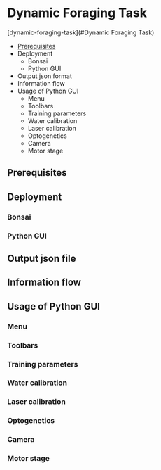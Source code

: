 # Dynamic Foraging Task
[dynamic-foraging-task](#Dynamic Foraging Task)
- [Prerequisites](##Prerequisites)
- Deployment
  - Bonsai
  - Python GUI
- Output json format
- Information flow
- Usage of Python GUI
  - Menu
  - Toolbars
  - Training parameters
  - Water calibration
  - Laser calibration
  - Optogenetics
  - Camera
  - Motor stage

## Prerequisites
## Deployment
### Bonsai
### Python GUI
## Output json file
## Information flow
## Usage of Python GUI
### Menu
### Toolbars
### Training parameters
### Water calibration
### Laser calibration
### Optogenetics
### Camera
### Motor stage
